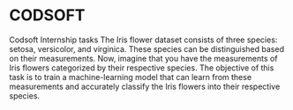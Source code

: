 # CODSOFT
Codsoft Internship tasks
The Iris flower dataset consists of three species: setosa, versicolor, and virginica. These species can be distinguished based on their measurements. Now, imagine that you have the measurements of Iris flowers categorized by their respective species. The objective of this task is to train a machine-learning model that can learn from these measurements and accurately classify the Iris flowers into their respective species.

